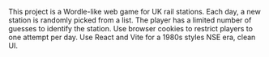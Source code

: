 <!-- Use this file to provide workspace-specific custom instructions to Copilot. For more details, visit https://code.visualstudio.com/docs/copilot/copilot-customization#_use-a-githubcopilotinstructionsmd-file -->

This project is a Wordle-like web game for UK rail stations. Each day, a new station is randomly picked from a list. The player has a limited number of guesses to identify the station. Use browser cookies to restrict players to one attempt per day. Use React and Vite for a 1980s styles NSE era, clean UI.
